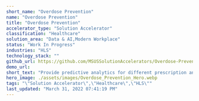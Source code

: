 ```yaml
---
short_name: "Overdose Prevention"
name: "Overdose Prevention"
title: "Overdose Prevention"
accelerator_type: "Solution Accelerator"
classification: "Healthcare"
solution_area: "Data & AI,Modern Workplace"
status: "Work In Progress"
industries: "HLS"
technology_stack: ""
github_url: https://github.com/MSUSSolutionAccelerators/Overdose-Prevention-Solution-Accelerator
demo_url: 
short_text: "Provide predictive analytics for different prescription and distribution services"
hero_image: ./assets/images/Overdose_Prevention_Hero.webp
tags: "\"Solution Accelerator\",\"Healthcare\",\"HLS\""
last_updated: "March 31, 2022 07:41:19 PM"
---
```

